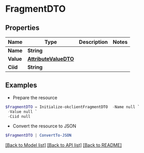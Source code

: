 # FragmentDTO
## Properties

Name | Type | Description | Notes
------------ | ------------- | ------------- | -------------
**Name** | **String** |  | 
**Value** | [**AttributeValueDTO**](AttributeValueDTO.md) |  | 
**Ciid** | **String** |  | 

## Examples

- Prepare the resource
```powershell
$FragmentDTO = Initialize-okclientFragmentDTO  -Name null `
 -Value null `
 -Ciid null
```

- Convert the resource to JSON
```powershell
$FragmentDTO | ConvertTo-JSON
```

[[Back to Model list]](../README.md#documentation-for-models) [[Back to API list]](../README.md#documentation-for-api-endpoints) [[Back to README]](../README.md)

